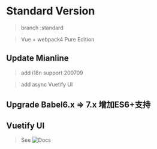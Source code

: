 # Standard Version
> branch :standard

> Vue + webpack4 Pure Edition

## Update Mianline

> add i18n support 200709

> add async Vuetify UI

## Upgrade Babel6.x => 7.x 增加ES6+支持

>

## Vuetify UI

> See ![Docs](https://vuetifyjs.com/zh-Hans/customization/theme/#caching)

>
